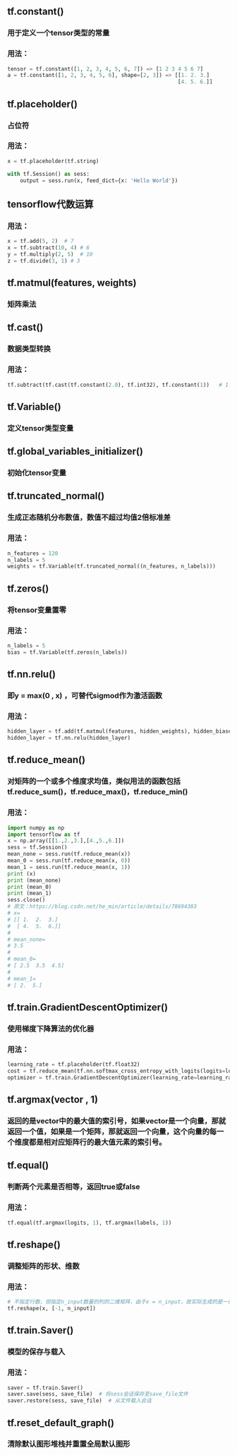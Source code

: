 ## **tf.constant()**
### 用于定义一个tensor类型的常量
### 用法：
```python
tensor = tf.constant([1, 2, 3, 4, 5, 6, 7]) => [1 2 3 4 5 6 7]  
a = tf.constant([1, 2, 3, 4, 5, 6], shape=[2, 3]) => [[1. 2. 3.] 
                                                      [4. 5. 6.]]  
```

## **tf.placeholder()**
### 占位符
### 用法：
```python
x = tf.placeholder(tf.string)

with tf.Session() as sess:
    output = sess.run(x, feed_dict={x: 'Hello World'})
```

## tensorflow代数运算
### 用法：
```python
x = tf.add(5, 2)  # 7
x = tf.subtract(10, 4) # 6
y = tf.multiply(2, 5)  # 10
z = tf.divide(3, 1) # 3
```

## tf.matmul(features, weights)
### 矩阵乘法

## tf.cast()
### 数据类型转换
### 用法：
```python
tf.subtract(tf.cast(tf.constant(2.0), tf.int32), tf.constant(1))   # 1
```

## tf.Variable()
### 定义tensor类型变量


## tf.global_variables_initializer()
### 初始化tensor变量


## tf.truncated_normal()
### 生成正态随机分布数值，数值不超过均值2倍标准差
### 用法：
```python
n_features = 120
n_labels = 5
weights = tf.Variable(tf.truncated_normal((n_features, n_labels)))
```

## tf.zeros()
### 将tensor变量置零
### 用法：
```python
n_labels = 5
bias = tf.Variable(tf.zeros(n_labels))
```

##  tf.nn.relu()
### 即y = max(0 , x) ，可替代sigmod作为激活函数
### 用法：
```python
hidden_layer = tf.add(tf.matmul(features, hidden_weights), hidden_biases)
hidden_layer = tf.nn.relu(hidden_layer)
```

## tf.reduce_mean()
### 对矩阵的一个或多个维度求均值，类似用法的函数包括tf.reduce_sum()，tf.reduce_max()，tf.reduce_min()
### 用法：
```python
import numpy as np
import tensorflow as tf
x = np.array([[1.,2.,3.],[4.,5.,6.]])
sess = tf.Session()
mean_none = sess.run(tf.reduce_mean(x))
mean_0 = sess.run(tf.reduce_mean(x, 0))
mean_1 = sess.run(tf.reduce_mean(x, 1))
print (x)
print (mean_none)
print (mean_0)
print (mean_1)
sess.close()
# 原文：https://blog.csdn.net/he_min/article/details/78694383 
# x=
# [[ 1.  2.  3.]
#  [ 4.  5.  6.]]
# 
# mean_none=
# 3.5
#
# mean_0=
# [ 2.5  3.5  4.5]
# 
# mean_1=
# [ 2.  5.]
```

## tf.train.GradientDescentOptimizer()
### 使用梯度下降算法的优化器
### 用法：
```python
learning_rate = tf.placeholder(tf.float32)
cost = tf.reduce_mean(tf.nn.softmax_cross_entropy_with_logits(logits=logits, labels=labels))
optimizer = tf.train.GradientDescentOptimizer(learning_rate=learning_rate).minimize(cost)
```

## tf.argmax(vector , 1)
### 返回的是vector中的最大值的索引号，如果vector是一个向量，那就返回一个值，如果是一个矩阵，那就返回一个向量，这个向量的每一个维度都是相对应矩阵行的最大值元素的索引号。

## tf.equal()
### 判断两个元素是否相等，返回true或false
### 用法：
```python
tf.equal(tf.argmax(logits, 1), tf.argmax(labels, 1))
```

## tf.reshape()
### 调整矩阵的形状、维数
### 用法：
```python
# 不指定行数，但指定n_input数量的列的二维矩阵，由于x = n_input，故实际生成的是一维列向量
tf.reshape(x, [-1, n_input])
```

## tf.train.Saver()
### 模型的保存与载入
### 用法：
```python
saver = tf.train.Saver()
saver.save(sess, save_file)  # 将sess会话保存至save_file文件
saver.restore(sess, save_file)  # 从文件载入会话
```

## tf.reset_default_graph()
### 清除默认图形堆栈并重置全局默认图形


















